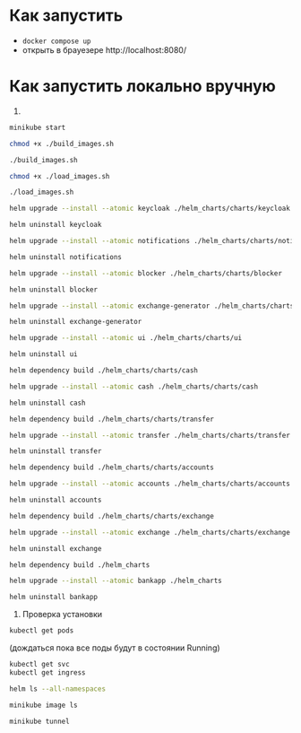 # Как запустить
* ```docker compose up```
* открыть в брауезере http://localhost:8080/

# Как запустить локально вручную
1.
```bash
minikube start
```
```bash
chmod +x ./build_images.sh
```
```bash
./build_images.sh
```
```bash
chmod +x ./load_images.sh
```
```bash
./load_images.sh
```
```bash
helm upgrade --install --atomic keycloak ./helm_charts/charts/keycloak
```
```bash
helm uninstall keycloak
```
```bash
helm upgrade --install --atomic notifications ./helm_charts/charts/notifications
```
```bash
helm uninstall notifications
```
```bash
helm upgrade --install --atomic blocker ./helm_charts/charts/blocker
```
```bash
helm uninstall blocker
```
```bash
helm upgrade --install --atomic exchange-generator ./helm_charts/charts/exchange-generator
```
```bash
helm uninstall exchange-generator
```
```bash
helm upgrade --install --atomic ui ./helm_charts/charts/ui
```
```bash
helm uninstall ui
```
```bash
helm dependency build ./helm_charts/charts/cash
```
```bash
helm upgrade --install --atomic cash ./helm_charts/charts/cash
```
```bash
helm uninstall cash
```
```bash
helm dependency build ./helm_charts/charts/transfer
```
```bash
helm upgrade --install --atomic transfer ./helm_charts/charts/transfer
```
```bash
helm uninstall transfer
```
```bash
helm dependency build ./helm_charts/charts/accounts
```
```bash
helm upgrade --install --atomic accounts ./helm_charts/charts/accounts
```
```bash
helm uninstall accounts
```
```bash
helm dependency build ./helm_charts/charts/exchange
```
```bash
helm upgrade --install --atomic exchange ./helm_charts/charts/exchange
```
```bash
helm uninstall exchange
```
```bash
helm dependency build ./helm_charts
```
```bash
helm upgrade --install --atomic bankapp ./helm_charts
```
```bash
helm uninstall bankapp
```
1. Проверка установки
```bash
kubectl get pods
``` 
(дождаться пока все поды будут в состоянии Running)
```bash
kubectl get svc
kubectl get ingress
```
```bash
helm ls --all-namespaces
```
```bash
minikube image ls
```
```bash
minikube tunnel
```